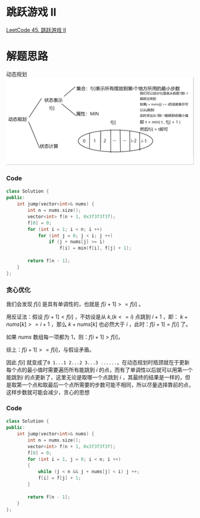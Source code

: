 # 跳跃游戏 II 
[LeetCode 45. 跳跃游戏 II ](https://leetcode.cn/problems/jump-game-ii/)

# 解题思路
动态规划
![](media/16610907628806.png)

### Code
```cpp
class Solution {
public:
    int jump(vector<int>& nums) {
        int n = nums.size();
        vector<int> f(n + 1, 0x3f3f3f3f);
        f[0] = 0;
        for (int i = 1; i < n; i ++)
            for (int j = 0; j < i; j ++)
                if (j + nums[j] >= i)
                    f[i] = min(f[i], f[j] + 1);
                    
        return f[n - 1];
    }
};
```

### 贪心优化
我们会发现 $f[i]$ 是具有单调性的，也就是 $f[i + 1] >= f[i]$ 。

用反证法：假设 $f[i + 1] < f[i]$ ，不妨设是从 $k$,$(k <= i)$ 点跳到 $i + 1$ ，即： $k + nums[k] >= i + 1$ ，那么 $k + nums[k]$ 也必然大于 $i$ ，此时：$f[i + 1] = f[i]$ 了。

如果 $nums$ 数组每一项都为 $1$，则：$f[i + 1] > f[i]$，

综上：$f[i + 1] >= f[i]$，与假设矛盾。

因此 $f[i]$ 就变成了`0 1...1 2...2 3...3 ......`，在动态规划时瓶颈就在于更新每个点的最小值时需要遍历所有能跳到 $i$ 的点，而有了单调性以后就可以用第一个能跳到$i$ 的点更新了，这里无论是取哪一个点跳到 $i$ ，其最终的结果是一样的，但是取第一个点和取最后一个点所需要的步数可能不相同，所以尽量选择靠前的点，这样步数就可能会减少，贪心的思想

### Code
```cpp
class Solution {
public:
    int jump(vector<int>& nums) {
        int n = nums.size();
        vector<int> f(n + 1, 0x3f3f3f3f);
        f[0] = 0;
        for (int i = 1, j = 0; i < n; i ++)
        {
            while (j < n && j + nums[j] < i) j ++;
            f[i] = f[j] + 1;
        }

        return f[n - 1];
    }
};
```


